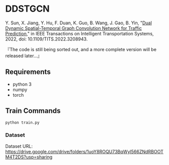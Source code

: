# DDSTGCN

Y. Sun, X. Jiang, Y. Hu, F. Duan, K. Guo, B. Wang, J. Gao, B. Yin, "[Dual Dynamic Spatial-Temporal Graph Convolution Network for Traffic Prediction](https://ieeexplore.ieee.org/document/9912360)," in IEEE Transactions on Intelligent Transportation Systems, 2022, doi: 10.1109/TITS.2022.3208943.

『The code is still being sorted out, and a more complete version will be released later...』

## Requirements

- python 3
- numpy
- torch

## Train Commands

```
python train.py
```
<!--运行不同程序需要修改数据集相关信息参数，包括--data --adjdata --in_dim --num_nodes。默认为METR-LA数据集。-->

### Dataset

<!--六个数据集基本信息--data --adjdata --in_dim --num_nodes-->
Dataset URL: https://drive.google.com/drive/folders/1uoY8ROQU73BqWyl566ZNdRBOOTM4T2DS?usp=sharing
